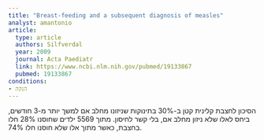 ```yaml
---
title: "Breast-feeding and a subsequent diagnosis of measles"
analyst: amantonio
article:
  type: article
  authors: Silfverdal
  year: 2009
  journal: Acta Paediatr
  link: https://www.ncbi.nlm.nih.gov/pubmed/19133867
  pubmed: 19133867
conditions:
- הנקה
---
```


הסיכון לחצבת קלינית קטן ב-30% בתינוקות שניזונו מחלב אם למשך יותר מ-3 חודשים, ביחס לאלו שלא ניזון מחלב אם, בלי קשר לחיסון.
מתוך 5569 ילדים שחוסנו 28% חלו בחצבת, כאשר מתוך אלו שלא חוסנו חלו 74%.
